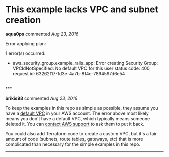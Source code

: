 # This example lacks VPC and subnet creation 

**aqua0ps** commented *Aug 23, 2016*

Error applying plan:

1 error(s) occurred:
- aws_security_group.example_rails_app: Error creating Security Group: VPCIdNotSpecified: No default VPC for this user
      status code: 400, request id: 63262f17-1d3e-4a7b-8f4e-7894597d6e54

<br />
***


**brikis98** commented *Aug 23, 2016*

To keep the examples in this repo as simple as possible, they assume you have a [default VPC](https://docs.aws.amazon.com/AmazonVPC/latest/UserGuide/default-vpc.html) in your AWS account. The error above most likely means you don't have a default VPC, which typically means someone deleted it. You can [contact AWS support](https://aws.amazon.com/premiumsupport/knowledge-center/deleted-default-vpc/) to ask them to put it back.

You could also add Terraform code to create a custom VPC, but it's a fair amount of code (subnets, route tables, gateways, etc) that is more complicated than necessary for the simple examples in this repo.

***

